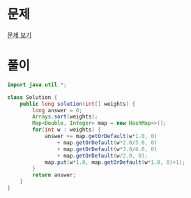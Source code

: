 # 문제
[문제 보기](https://school.programmers.co.kr/learn/courses/30/lessons/152996)
# 풀이
```java
import java.util.*;

class Solution {
    public long solution(int[] weights) {
        long answer = 0;
        Arrays.sort(weights);
        Map<Double, Integer> map = new HashMap<>();
        for(int w : weights) {
            answer += map.getOrDefault(w*1.0, 0)
                + map.getOrDefault(w*2.0/3.0, 0)
                + map.getOrDefault(w*3.0/4.0, 0)
                + map.getOrDefault(w/2.0, 0);
            map.put(w*1.0, map.getOrDefault(w*1.0, 0)+1);
        }
        return answer;
    }
}
```
